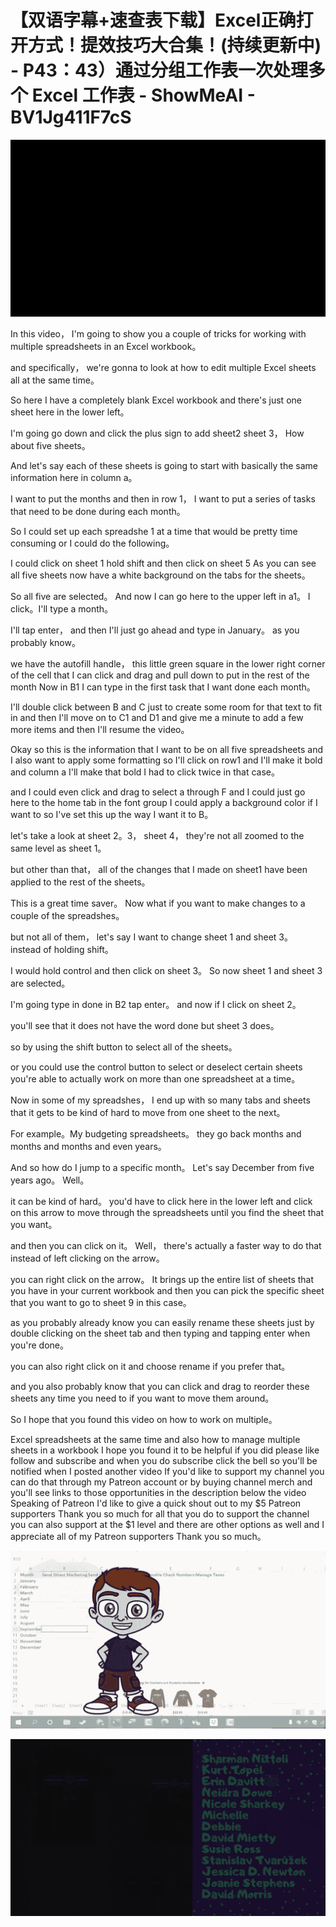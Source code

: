 # 【双语字幕+速查表下载】Excel正确打开方式！提效技巧大合集！(持续更新中) - P43：43）通过分组工作表一次处理多个 Excel 工作表 - ShowMeAI - BV1Jg411F7cS

![](img/dbe3adaf002f1c6ab91c4ac3462410dc_0.png)

In this video， I'm going to show you a couple of tricks for working with multiple spreadsheets in an Excel workbook。

 and specifically， we're gonna to look at how to edit multiple Excel sheets all at the same time。

 So here I have a completely blank Excel workbook and there's just one sheet here in the lower left。

 I'm going go down and click the plus sign to add sheet2 sheet 3， How about five sheets。

 And let's say each of these sheets is going to start with basically the same information here in column a。

 I want to put the months and then in row 1， I want to put a series of tasks that need to be done during each month。

 So I could set up each spreadshe 1 at a time that would be pretty time consuming or I could do the following。

 I could click on sheet 1 hold shift and then click on sheet 5 As you can see all five sheets now have a white background on the tabs for the sheets。

 So all five are selected。 And now I can go here to the upper left in a1。 I click。I'll type a month。

 I'll tap enter， and then I'll just go ahead and type in January。 as you probably know。

 we have the autofill handle， this little green square in the lower right corner of the cell that I can click and drag and pull down to put in the rest of the month Now in B1 I can type in the first task that I want done each month。

 I'll double click between B and C just to create some room for that text to fit in and then I'll move on to C1 and D1 and give me a minute to add a few more items and then I'll resume the video。

 Okay so this is the information that I want to be on all five spreadsheets and I also want to apply some formatting so I'll click on row1 and I'll make it bold and column a I'll make that bold I had to click twice in that case。

 and I could even click and drag to select a through F and I could just go here to the home tab in the font group I could apply a background color if I want to so I've set this up the way I want it to B。

 let's take a look at sheet 2。3， sheet 4， they're not all zoomed to the same level as sheet 1。

 but other than that， all of the changes that I made on sheet1 have been applied to the rest of the sheets。

 This is a great time saver。 Now what if you want to make changes to a couple of the spreadshes。

 but not all of them， let's say I want to change sheet 1 and sheet 3。 instead of holding shift。

 I would hold control and then click on sheet 3。 So now sheet 1 and sheet 3 are selected。

 I'm going type in done in B2 tap enter。 and now if I click on sheet 2。

 you'll see that it does not have the word done but sheet 3 does。

 so by using the shift button to select all of the sheets。

 or you could use the control button to select or deselect certain sheets you're able to actually work on more than one spreadsheet at a time。

 Now in some of my spreadshes， I end up with so many tabs and sheets that it gets to be kind of hard to move from one sheet to the next。

 For example。My budgeting spreadsheets。 they go back months and months and months and even years。

 And so how do I jump to a specific month。 Let's say December from five years ago。 Well。

 it can be kind of hard。 you'd have to click here in the lower left and click on this arrow to move through the spreadsheets until you find the sheet that you want。

 and then you can click on it。 Well， there's actually a faster way to do that instead of left clicking on the arrow。

 you can right click on the arrow。 It brings up the entire list of sheets that you have in your current workbook and then you can pick the specific sheet that you want to go to sheet 9 in this case。

 as you probably already know you can easily rename these sheets just by double clicking on the sheet tab and then typing and tapping enter when you're done。

 you can also right click on it and choose rename if you prefer that。

 and you also probably know that you can click and drag to reorder these sheets any time you need to if you want to move them around。

 So I hope that you found this video on how to work on multiple。

Excel spreadsheets at the same time and also how to manage multiple sheets in a workbook I hope you found it to be helpful if you did please like follow and subscribe and when you do subscribe click the bell so you'll be notified when I posted another video If you'd like to support my channel you can do that through my Patreon account or by buying channel merch and you'll see links to those opportunities in the description below the video Speaking of Patreon I'd like to give a quick shout out to my $5 Patreon supporters Thank you so much for all that you do to support the channel you can also support at the $1 level and there are other options as well and I appreciate all of my Patreon supporters Thank you so much。



![](img/dbe3adaf002f1c6ab91c4ac3462410dc_2.png)

![](img/dbe3adaf002f1c6ab91c4ac3462410dc_3.png)